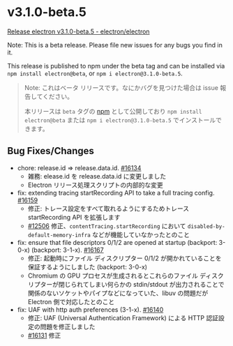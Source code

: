 # v3.1.0-beta.5

[Release electron v3.1.0-beta.5 - electron/electron](https://github.com/electron/electron/releases/tag/v3.1.0-beta.5)

Note: This is a beta release. Please file new issues for any bugs you find in it.

This release is published to npm under the beta tag and can be installed via `npm install electron@beta`, or `npm i electron@3.1.0-beta.5`.

> Note: これはベータ リリースです。なにかバグを見つけた場合は issue 報告してください。
>
> 本リリースは `beta` タグの [npm](https://www.npmjs.com/package/electron) として公開しており `npm install electron@beta` または `npm i electron@3.1.0-beta.5` でインストールできます。

## Bug Fixes/Changes

* chore: release.id => release.data.id. [#16134](https://github.com/electron/electron/pull/16134)
  * 雑務: elease.id を release.data.id に変更しました
  * Electron リリース処理スクリプトの内部的な変更
* fix: extending tracing startRecording API to take a full tracing config. [#16159](https://github.com/electron/electron/pull/16159)
  * 修正: トレース設定をすべて取れるようにするためトレース startRecording API を拡張します
  * [#12506](https://github.com/electron/electron/issues/12506) 修正、`contentTracing.startRecording` において `disabled-by-default-memory-infra` などが機能していなかったとのこと
* fix: ensure that file descriptors 0/1/2 are opened at startup (backport: 3-0-x) (backport: 3-1-x). [#16167](https://github.com/electron/electron/pull/16167)
  * 修正: 起動時にファイル ディスクリプター 0/1/2 が開かれていることを保証するようにしました (backport: 3-0-x)
  * Chromium の GPU プロセスが生成されるとこれらのファイル ディスクリプターが閉じられてしまい何らかの stdin/stdout が出力されることで関係のないソケットやパイプなどになっていた、libuv の問題だが Electron 側で対応したとのこと
* fix: UAF with http auth preferences (3-1-x). [#16140](https://github.com/electron/electron/pull/16140)
  * 修正: UAF (Universal Authentication Framework) による HTTP 認証設定の問題を修正しました
  * [#16131](https://github.com/electron/electron/issues/16131) 修正
